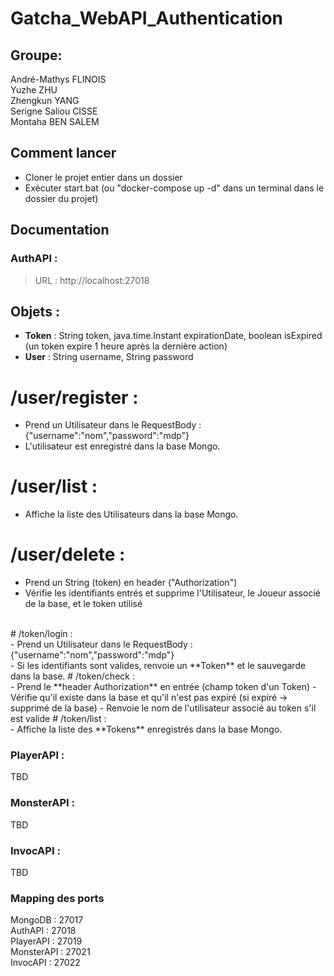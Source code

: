 # Gatcha_WebAPI_Authentication
## Groupe:
André-Mathys FLINOIS<br>
Yuzhe ZHU<br>
Zhengkun YANG<br>
Serigne Saliou CISSE<br>
Montaha BEN SALEM<br>

## Comment lancer
- Cloner le projet entier dans un dossier<br>
- Exécuter start.bat (ou "docker-compose up -d" dans un terminal dans le dossier du projet)<br>


## Documentation

### AuthAPI :
> URL : http://localhost:27018

## Objets :
- **Token** : String token, java.time.Instant expirationDate, boolean isExpired (un token expire 1 heure après la dernière action)
- **User** : String username, String password
# /user/register : <br>
- Prend un Utilisateur dans le RequestBody : {"username":"nom","password":"mdp"}<br>
- L'utilisateur est enregistré dans la base Mongo.<br>
# /user/list : <br>
- Affiche la liste des Utilisateurs dans la base Mongo.<br>
# /user/delete : <br>
- Prend un String (token) en header ("Authorization")
- Vérifie les identifiants entrés et supprime l'Utilisateur, le Joueur associé de la base, et le token utilisé
<br>
# /token/login : <br>
- Prend un Utilisateur dans le RequestBody : {"username":"nom","password":"mdp"}<br>
- Si les identifiants sont valides, renvoie un **Token** et le sauvegarde dans la base.
# /token/check : <br>
- Prend le **header Authorization** en entrée (champ token d'un Token)
- Vérifie qu'il existe dans la base et qu'il n'est pas expiré (si expiré -> supprimé de la base)
- Renvoie le nom de l'utilisateur associé au token s'il est valide
# /token/list : <br>
- Affiche la liste des **Tokens** enregistrés dans la base Mongo.


### PlayerAPI :
TBD<br>

### MonsterAPI :
TBD<br>

### InvocAPI :
TBD<br>


### Mapping des ports
MongoDB : 27017<br>
AuthAPI : 27018<br>
PlayerAPI : 27019<br>
MonsterAPI : 27021<br>
InvocAPI : 27022<br>






